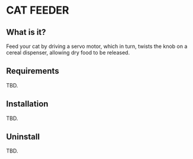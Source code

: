 # CAT FEEDER

## What is it?

Feed your cat by driving a servo motor, which in turn, twists the knob on a
cereal dispenser, allowing dry food to be released.

## Requirements

TBD.

## Installation

TBD.

## Uninstall

TBD.
